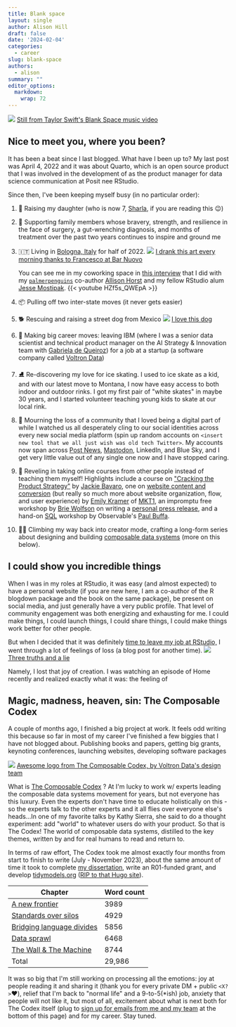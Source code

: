 ```yaml
---
title: Blank space
layout: single
author: Alison Hill
draft: false
date: '2024-02-04'
categories:
  - career
slug: blank-space
authors:
  - alison
summary: ""
editor_options: 
  markdown: 
    wrap: 72
---
```


![](featured.jpeg) [Still from Taylor Swift's Blank Space music
video](https://twitter.com/billboard/status/618449502287085568)

## Nice to meet you, where you been?

It has been a beat since I last blogged. What have I been up to? My last
post was April 4, 2022 and it was about Quarto, which is an open source
product that I was involved in the development of as the product manager
for data science communication at Posit nee RStudio.

Since then, I've been keeping myself busy (in no particular order):

1.  :teddy_bear: Raising my daughter (who is now 7,
    [Sharla](https://sharla.party/), if you are reading this :wink:)

2.  :muscle: Supporting family members whose bravery, strength, and
    resilience in the face of surgery, a gut-wrenching diagnosis, and
    months of treatment over the past two years continues to inspire and
    ground me

3.  :it: Living in [Bologna,
    Italy](https://en.wikipedia.org/wiki/Bologna) for half of 2022.
    ![](latte.jpg) [I drank this art every morning thanks to Francesco
    at Bar Nuovo](https://www.instagram.com/barnuovobologna/)

    You can see me in my coworking space in [this
    interview](https://www.youtube.com/watch?v=HZf5s_QWEpA) that I did
    with my
    [`palmerpenguins`](https://allisonhorst.github.io/palmerpenguins/)
    co-author [Allison Horst](https://allisonhorst.com/) and my fellow
    RStudio alum [Jesse
    Mostipak](https://www.linkedin.com/in/jessemostipak/).
    {{< youtube HZf5s_QWEpA >}}

4.  :package: Pulling off two inter-state moves (it never gets easier)

5.  :dog2: Rescuing and raising a street dog from Mexico
    ![](secret-scarlett.jpeg) [I love this
    dog](https://x.com/apreshill/status/1670885696423493632?s=20)

6.  :carousel_horse: Making big career moves: leaving IBM (where I was a
    senior data scientist and technical product manager on the AI
    Strategy & Innovation team with [Gabriela de
    Queiroz](https://k-roz.com/)) for a job at a startup (a software
    company called [Voltron Data](https://voltrondata.com/))

7.  :ice_skate: Re-discovering my love for ice skating. I used to ice
    skate as a kid, and with our latest move to Montana, I now have easy
    access to both indoor and outdoor rinks. I got my first pair of
    "white skates" in maybe 30 years, and I started volunteer teaching
    young kids to skate at our local rink.

8.  :woozy_face: Mourning the loss of a community that I loved being a
    digital part of while I watched us all desperately cling to our
    social identities across every new social media platform (spin up
    random accounts on
    `<insert new tool that we all just wish was old tech Twitter>`. My
    accounts now span across [Post News](https://post.news/@/apreshill),
    [Mastodon](https://fosstodon.org/@apreshill), LinkedIn, and Blue
    Sky, and I get very little value out of any single one now and I
    have stopped caring.

9.  :raised_hands: Reveling in taking online courses from other people
    instead of teaching them myself! Highlights include a course on
    ["Cracking the Product
    Strategy"](https://maven.com/jackie-bavaro/cracking-the-product-strategy)
    by [Jackie Bavaro](https://www.linkedin.com/in/jackiebavaro/), one
    on [website content and
    conversion](https://maven.com/mkt1/website-conversion) (but really
    so much more about website organization, flow, and user experience)
    by [Emily Kramer](https://www.linkedin.com/in/emilykramer/) of
    [MKT1](https://www.mkt1.co/), an impromptu free workshop by [Brie
    Wolfson](https://www.briewolfson.com/) on writing a [personal press
    release](https://review.firstround.com/ditch-your-to-do-list-and-use-these-docs-to-make-more-impact#8-personal-press-release),
    and a hand-on [SQL](https://t.co/kOXWhm6E3F) workshop by
    Observable's [Paul Buffa](https://www.linkedin.com/in/paul-buffa/).

10. :climbing_woman: Climbing my way back into creator mode, crafting a
    long-form series about designing and building [composable data
    systems](https://voltrondata.com/codex.html) (more on this below).

## I could show you incredible things

When I was in my roles at RStudio, it was easy (and almost expected) to
have a personal website (if you are new here, I am a co-author of the R
blogdown package and the book on the same package), be present on social
media, and just generally have a very public profile. That level of
community engagement was both energizing and exhausting for me. I could
make things, I could launch things, I could share things, I could make
things work better for other people.

But when I decided that it was definitely [time to leave my job at
RStudio,](https://cate.blog/2021/11/29/5-signs-its-time-to-quit-your-job/)
I went through a lot of feelings of loss (a blog post for another time).
![](mom-projects.jpeg) [Three truths and a
lie](https://x.com/apreshill/status/1657780245230137344?s=20)

Namely, I lost that joy of creation. I was watching an episode of Home
recently and realized exactly what it was: the feeling of

## Magic, madness, heaven, sin: The Composable Codex

A couple of months ago, I finished a big project at work. It feels odd
writing this because so far in most of my career I've finished a few
biggies that I have not blogged about. Publishing books and papers,
getting big grants, keynoting conferences, launching websites,
developing software packages

![](codex.png) [Awesome logo from The Composable Codex, by Voltron
Data's design team](https://voltrondata.com/codex)

What is [The Composable Codex](https://voltrondata.com/codex) ? At I'm
lucky to work w/ experts leading the composable data systems movement
for years, but not everyone has this luxury. Even the experts don't have
time to educate holistically on this - so the experts talk to the other
experts and it all flies over everyone else's heads\...In one of my
favorite talks by Kathy Sierra, she said to do a thought experiment: add
\"world\" to whatever users do with your product. So that is The Codex!
The world of composable data systems, distilled to the key themes,
written by and for real humans to read and return to.

In terms of raw effort, The Codex took me almost exactly four months
from start to finish to write (July - November 2023), about the same
amount of time it took to complete [my
dissertation](https://ir.vanderbilt.edu/handle/1803/11826), write an
R01-funded grant, and develop
[tidymodels.org](https://www.tidymodels.org/) ([RIP to that Hugo
site](https://github.com/tidymodels/tidymodels.org-legacy)).

| **Chapter**                                                                          | **Word count** |
|---------------------------------------------|---------------------------|
| [A new frontier](https://voltrondata.com/codex/a-new-frontier)                       | 3989           |
| [Standards over silos](https://voltrondata.com/codex/standards-over-silos)           | 4929           |
| [Bridging language divides](https://voltrondata.com/codex/bridging-language-divides) | 5856           |
| [Data sprawl](https://voltrondata.com/codex/data-sprawl)                             | 6468           |
| [The Wall & The Machine](https://voltrondata.com/codex/wall-and-machine)             | 8744           |
| Total                                                                                | 29,986         |

It was so big that I'm still working on processing all the emotions: joy
at people reading it and sharing it (thank you for every private DM +
public `<X?>`:heart:), relief that I'm back to "normal life" and a
9-to-5(\*ish) job, anxiety that people will not like it, but most of
all, excitement about what is next both for The Codex itself (plug to
[sign up for emails from me and my team](https://voltrondata.com/codex)
at the bottom of this page) and for my career. Stay tuned.
